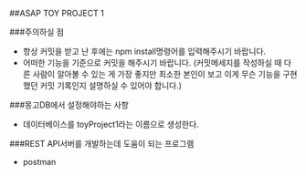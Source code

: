 ##ASAP TOY PROJECT 1

###주의하실 점
- 항상 커밋을 받고 난 후에는 npm install명령어를 입력해주시기 바랍니다.
- 어떠한 기능을 기준으로 커밋을 해주시기 바랍니다. (커밋메세지를 작성하실 때 다른 사람이 알아볼 수 있는 게 가장 좋지만 최소한 본인이 보고 이게 무슨 기능을 구현했던 커밋 기록인지 설명하실 수 있어야 합니다.)

###몽고DB에서 설정해야하는 사항<br>
- 데이터베이스를 toyProject1라는 이름으로 생성한다.

###REST API서버를 개발하는데 도움이 되는 프로그램
- postman
